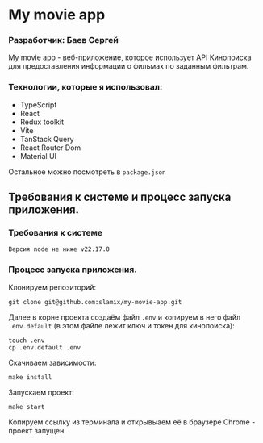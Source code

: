 # My movie app
### Разработчик: Баев Сергей

My movie app - веб-приложение, которое использует API Кинопоиска для предоставления информации о фильмах по заданным фильтрам.

### Технологии, которые я использовал:
- TypeScript
- React
- Redux toolkit
- Vite
- TanStack Query
- React Router Dom
- Material UI
  
Остальное можно посмотреть в `package.json`

## Требования к системе и процесс запуска приложения.

### Требования к системе
`Версия node не ниже v22.17.0`

### Процесс запуска приложения.

Клонируем репозиторий:

```
git clone git@github.com:slamix/my-movie-app.git
```

Далее в корне проекта создаём файл `.env` и копируем в него файл `.env.default` (в этом файле лежит ключ и токен для кинопоиска):

```
touch .env
cp .env.default .env
```
Скачиваем зависимости:
```
make install
```
Запускаем проект:
```
make start
```
Копируем ссылку из терминала и открывыаем её в браузере Chrome - проект запущен

